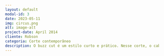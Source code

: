 ```yaml
---
layout: default
modal-id: 3
date: 2023-05-11
img: circus.png
alt: image-alt
project-date: April 2014
cliente: Robson
categoria: Corte contemporâneo
description: O buzz cut é um estilo curto e prático. Nesse corte, o cabelo é aparado uniformemente em toda a cabeça, criando uma aparência limpa e minimalista. É uma opção de baixa manutenção, perfeita para homens que preferem um visual simples e moderno. Além disso, é ótimo para quem deseja disfarçar a calvície ou experimentar um estilo audacioso.
---
```

